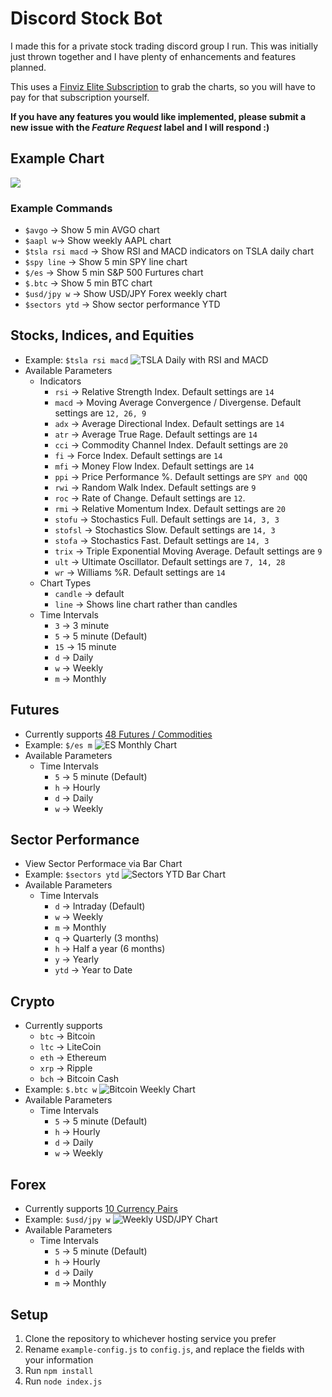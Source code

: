# Discord Stock Bot
I made this for a private stock trading discord group I run. This was initially just thrown together and I have plenty of enhancements and features planned.

This uses a [Finviz Elite Subscription](https://finviz.com) to grab the charts, so you will have to pay for that subscription yourself.

**If you have any features you would like implemented, please submit a new issue with the _Feature Request_ label and I will respond :\)**

## Example Chart
![](https://cdn.discordapp.com/attachments/563555590086066188/587663025054547971/chart.ashxttmotyctast_csch_200psma_50sma_200sma_20rsi_b_14macd_b_12_26_9pdslrev1560172643487.png)

### Example Commands
- `$avgo` -> Show 5 min AVGO chart
- `$aapl w`-> Show weekly AAPL chart
- `$tsla rsi macd` -> Show RSI and MACD indicators on TSLA daily chart
- `$spy line` -> Show 5 min SPY line chart
- `$/es` -> Show 5 min S&P 500 Furtures chart
- `$.btc` -> Show 5 min BTC chart
- `$usd/jpy w` -> Show USD/JPY Forex weekly chart
- `$sectors ytd` -> Show sector performance YTD 

## Stocks, Indices, and Equities
- Example:
`$tsla rsi macd`
![TSLA Daily with RSI and MACD](https://cdn.discordapp.com/attachments/563558685608116254/589570549412397083/chart.ashxttslatyctast_csch_200psma_50sma_200sma_20mfi_b_14rsi_b_14pdslrev1560172643487.png)
- Available Parameters
    - Indicators
        - `rsi` -> Relative Strength Index. Default settings are `14`
        - `macd` -> Moving Average Convergence / Divergense. Default settings are `12, 26, 9`
        - `adx` -> Average Directional Index. Default settings are `14`
        - `atr` -> Average True Rage. Default settings are `14`
        - `cci` -> Commodity Channel Index. Default settings are `20`
        - `fi` -> Force Index. Default settings are `14`
        - `mfi` -> Money Flow Index. Default settings are `14`
        - `ppi` -> Price Performance %. Default settings are `SPY and QQQ`
        - `rwi` -> Random Walk Index. Default settings are `9`
        - `roc` -> Rate of Change. Default settings are `12`.
        - `rmi` -> Relative Momentum Index. Default settings are `20`
        - `stofu` -> Stochastics Full. Default settings are `14, 3, 3`
        - `stofsl` -> Stochastics Slow. Default settings are `14, 3`
        - `stofa` -> Stochastics Fast. Default settings are `14, 3`
        - `trix` -> Triple Exponential Moving Average. Default settings are `9`
        - `ult` -> Ultimate Oscillator. Default settings are `7, 14, 28`
        - `wr` -> Williams %R. Default settings are `14`
    - Chart Types
        - `candle` -> default
        - `line` -> Shows line chart rather than candles
    - Time Intervals
        - `3` -> 3 minute
        - `5` -> 5 minute (Default)
        - `15` -> 15 minute
        - `d` -> Daily
        - `w` -> Weekly
        - `m` -> Monthly

## Futures
- Currently supports [48 Futures / Commodities](https://elite.finviz.com/futures_charts.ashx)
- Example:
`$/es m`
![ES Monthly Chart](https://cdn.discordapp.com/attachments/563558685608116254/589569415339704330/espm1rev1560172643487.png)
- Available Parameters
    - Time Intervals
        - `5` -> 5 minute (Default)
        - `h` -> Hourly
        - `d` -> Daily
        - `w` -> Weekly 

## Sector Performance
- View Sector Performace via Bar Chart
- Example:
`$sectors ytd`
![Sectors YTD Bar Chart](https://cdn.discordapp.com/attachments/563558685608116254/589573029252825108/grp_image.ashxbar_sector_ytd.png)
- Available Parameters
    - Time Intervals
        - `d` -> Intraday (Default)
        - `w` -> Weekly
        - `m` -> Monthly
        - `q` -> Quarterly (3 months)
        - `h` -> Half a year (6 months)
        - `y` -> Yearly
        - `ytd` -> Year to Date
 
## Crypto
- Currently supports
    - `btc` -> Bitcoin
    - `ltc` -> LiteCoin
    - `eth` -> Ethereum
    - `xrp` -> Ripple
    - `bch` -> Bitcoin Cash
- Example:
`$.btc w`
![Bitcoin Weekly Chart](https://cdn.discordapp.com/attachments/563558685608116254/589571839848611840/fx_image.ashxbtcusd_w1_l.png)
- Available Parameters
    - Time Intervals
        - `5` -> 5 minute (Default)
        - `h` -> Hourly
        - `d` -> Daily
        - `w` -> Weekly 

## Forex
- Currently supports [10 Currency Pairs](https://elite.finviz.com/forex_charts.ashx)
- Example:
`$usd/jpy w`
![Weekly USD/JPY Chart](https://cdn.discordapp.com/attachments/563558685608116254/589574723760029707/fx_image.ashxusdjpy_w1_l.png)
- Available Parameters
    - Time Intervals
        - `5` -> 5 minute (Default)
        - `h` -> Hourly
        - `d` -> Daily
        - `m` -> Monthly


## Setup

1. Clone the repository to whichever hosting service you prefer
2. Rename `example-config.js` to `config.js`, and replace the fields with your information
3. Run `npm install`
3. Run `node index.js`

